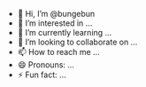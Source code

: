  - 👋 Hi, I’m @bungebun 
- 👀 I’m interested in ... 
- 🌱 I’m currently learning ... 
- 💞️ I’m looking to collaborate on ...    
- 📫 How to reach me ...     
- 😄 Pronouns: ...      
- ⚡ Fun fact: ...  
<!--- 
bungebun/bungebun is a ✨ special ✨ repository because its `README.md` (this file) appears on your GitHub profile. 
You can click the Preview link to take a look at your changes.
--->
  
